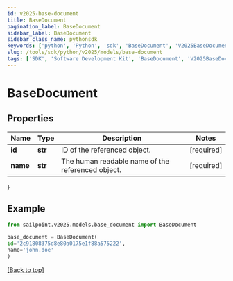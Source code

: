 ```yaml
---
id: v2025-base-document
title: BaseDocument
pagination_label: BaseDocument
sidebar_label: BaseDocument
sidebar_class_name: pythonsdk
keywords: ['python', 'Python', 'sdk', 'BaseDocument', 'V2025BaseDocument'] 
slug: /tools/sdk/python/v2025/models/base-document
tags: ['SDK', 'Software Development Kit', 'BaseDocument', 'V2025BaseDocument']
---
```


# BaseDocument


## Properties

Name | Type | Description | Notes
------------ | ------------- | ------------- | -------------
**id** | **str** | ID of the referenced object. | [required]
**name** | **str** | The human readable name of the referenced object. | [required]
}

## Example

```python
from sailpoint.v2025.models.base_document import BaseDocument

base_document = BaseDocument(
id='2c91808375d8e80a0175e1f88a575222',
name='john.doe'
)

```
[[Back to top]](#) 

